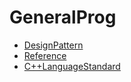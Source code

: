 # GeneralProg

- [DesignPattern](/generalProg/designPattern)
- [Reference](/generalProg/reference)
- [C++LanguageStandard](/generalProg/languageStandard)